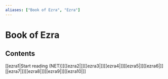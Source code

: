```yaml
---
aliases: ["Book of Ezra", "Ezra"]
---
```

# Book of Ezra
## Contents
[[ezra1|Start reading (NET)]][[ezra2|]][[ezra3|]][[ezra4|]][[ezra5|]][[ezra6|]][[ezra7|]][[ezra8|]][[ezra9|]][[ezra10|]]